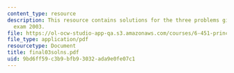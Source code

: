 ```yaml
---
content_type: resource
description: This resource contains solutions for the three problems given for final
  exam 2003.
file: https://ol-ocw-studio-app-qa.s3.amazonaws.com/courses/6-451-principles-of-digital-communication-ii-spring-2005/9bd6ff59c3b9bfb93032ada9e0fe07c1_final03solns.pdf
file_type: application/pdf
resourcetype: Document
title: final03solns.pdf
uid: 9bd6ff59-c3b9-bfb9-3032-ada9e0fe07c1
---
```


